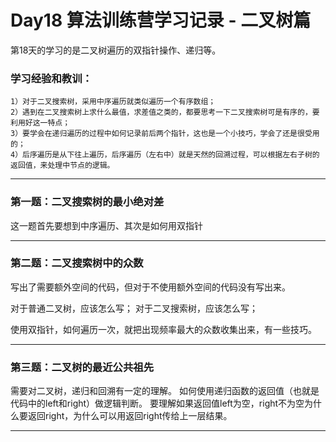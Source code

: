 
# Day18 算法训练营学习记录 - 二叉树篇

第18天的学习的是二叉树遍历的双指针操作、递归等。

### 学习经验和教训：
    1）对于二叉搜索树，采用中序遍历就类似遍历一个有序数组；
    2）遇到在二叉搜索树上求什么最值，求差值之类的，都要思考一下二叉搜索树可是有序的，要利用好这一特点；
    3）要学会在递归遍历的过程中如何记录前后两个指针，这也是一个小技巧，学会了还是很受用的；
    4）后序遍历是从下往上遍历，后序遍历（左右中）就是天然的回溯过程，可以根据左右子树的返回值，来处理中节点的逻辑。

---

### 第一题：二叉搜索树的最小绝对差
  
  这一题首先要想到中序遍历、其次是如何用双指针

---
### 第二题：二叉搜索树中的众数 
  写出了需要额外空间的代码，但对于不使用额外空间的代码没有写出来。

  对于普通二叉树，应该怎么写；
  对于二叉搜索树，应该怎么写；

  使用双指针，如何遍历一次，就把出现频率最大的众数收集出来，有一些技巧。

---

### 第三题：二叉树的最近公共祖先

需要对二叉树，递归和回溯有一定的理解。
如何使用递归函数的返回值（也就是代码中的left和right）做逻辑判断。
要理解如果返回值left为空，right不为空为什么要返回right，为什么可以用返回right传给上一层结果。



---